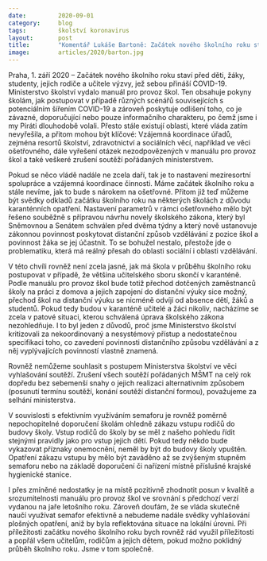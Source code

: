 ```yaml
---
date:         2020-09-01
category:     blog
tags:         školství koronavirus
layout:       post
title:        "Komentář Lukáše Bartoně: Začátek nového školního roku stále provázejí nejasnosti"
image:        articles/2020/barton.jpg
--- 
```



Praha, 1. září 2020 – Začátek nového školního roku staví před děti, žáky, studenty, jejich rodiče a učitele výzvy, jež sebou přináší COVID-19.  Ministerstvo školství vydalo manuál pro provoz škol. Ten obsahuje pokyny školám, jak postupovat v případě různých scénářů souvisejících s potenciálním šířením COVID-19 a zároveň poskytuje odlišení toho, co je závazné, doporučující nebo pouze informačního charakteru, po čemž jsme i my Piráti dlouhodobě volali. Přesto stále existují oblasti, které vláda zatím nevyřešila, a přitom mohou být klíčové: Vzájemná koordinace úřadů, zejména resortů školství, zdravotnictví a sociálních věcí, například ve věci ošetřovného, dále vyřešení otázek nezodpovězených v manuálu pro provoz škol a také veškeré zrušení soutěží pořádaných ministerstvem.

Pokud se něco vládě nadále ne zcela daří, tak je to nastavení meziresortní spolupráce a vzájemná koordinace činnosti. Máme začátek školního roku a stále nevíme, jak to bude s nárokem na ošetřovné. Přitom již teď můžeme být svědky odkladů začátku školního roku na některých školách z důvodu karanténních opatření. Nastavení parametrů v rámci ošetřovného mělo být řešeno souběžně s přípravou návrhu novely školského zákona, který byl Sněmovnou a Senátem schválen před dvěma týdny a který nově ustanovuje zákonnou povinnost poskytovat distanční způsob vzdělávání z pozice škol a povinnost žáka se jej účastnit. To se bohužel nestalo, přestože jde o problematiku, která má reálný přesah do oblasti sociální i oblasti vzdělávání.

V této chvíli rovněž není zcela jasné, jak má škola v průběhu školního roku postupovat v případě, že většina učitelského sboru skončí v karanténě. Podle manuálu pro provoz škol bude totiž přechod dotčených zaměstnanců školy na práci z domova a jejich zapojení do distanční výuky sice možný, přechod škol na distanční výuku se nicméně odvíjí od absence dětí, žáků a studentů. Pokud tedy budou v karanténě učitelé a žáci nikoliv, nacházíme se zcela v patové situaci, kterou schválená úprava školského zákona nezohledňuje. I to byl jeden z důvodů, proč jsme Ministerstvo školství kritizovali za nekoordinovaný a nesystémový přístup a nedostatečnou specifikaci toho, co zavedení povinnosti distančního způsobu vzdělávání a z něj vyplývajících povinností vlastně znamená.  

Rovněž nemůžeme souhlasit s postupem Ministerstva školství ve věci vyhlašování soutěží. Zrušení všech soutěží pořádaných MŠMT na celý rok dopředu bez sebemenší snahy o jejich realizaci alternativním způsobem (posunutí termínu soutěží, konání soutěží distanční formou), považujeme za selhání ministerstva.

V souvislosti s efektivním využíváním semaforu je rovněž poměrně nepochopitelné doporučení školám ohledně zákazu vstupu rodičů do budovy školy. Vstup rodičů do školy by se měl z našeho pohledu řídit stejnými pravidly jako pro vstup jejich dětí. Pokud tedy někdo bude vykazovat příznaky onemocnění, neměl by být do budovy školy vpuštěn. Opatření zákazu vstupu by mělo být zaváděno až se zvýšeným stupněm semaforu nebo na základě doporučení či nařízení místně příslušné krajské hygienické stanice.

I přes zmíněné nedostatky je na místě pozitivně zhodnotit posun v kvalitě a srozumitelnosti manuálu pro provoz škol ve srovnání s předchozí verzí vydanou na jaře letošního roku. Zároveň doufám, že se vláda skutečně naučí využívat semafor efektivně a nebudeme nadále svědky vyhlašování plošných opatření, aniž by byla reflektována situace na lokální úrovni. Při příležitosti začátku nového školního roku bych rovněž rád využil příležitosti a popřál všem učitelům, rodičům a jejich dětem, pokud možno poklidný průběh školního roku. Jsme v tom společně.

 

